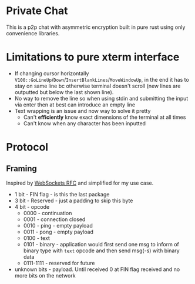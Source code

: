 # Private Chat

This is a p2p chat with asymmetric encryption built in pure rust using
only convenience libraries.

# Limitations to pure xterm interface
- If changing cursor horizontally `V100::GoLineUp`/`Down`/`InsertBlankLines`/`MoveWindowUp`,
in the end it has to stay on same line bc otherwise terminal doesn't scroll
  (new lines are outputted but below the last shown line).
- No way to remove the line so when using stdin and submitting the input
via enter then at best can introduce an empty line
- Text wrapping is an issue and now way to solve it pretty
  - Can't **efficiently** know exact dimensions of the terminal at all times
  - Can't know when any character has been inputted

# Protocol

## Framing

Inspired by [WebSockets RFC](https://datatracker.ietf.org/doc/html/rfc6455#section-5.3)
and simplified for my use case.

- 1 bit - FIN flag - is this the last package
- 3 bit - Reserved - just a padding to skip this byte 
- 4 bit - opcode
  - 0000 - continuation
  - 0001 - connection closed
  - 0010 - ping - empty payload
  - 0011 - pong - empty payload
  - 0100 - text
  - 0101 - binary - application would first send one msg to inform of binary type with `text` opcode and then send msg(-s) with binary data
  - 0111-1111 - reserved for future
- unknown bits - payload. Until received 0 at FIN flag received and no more bits on the network
